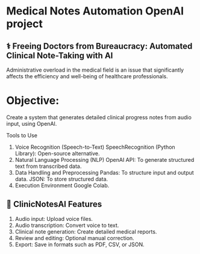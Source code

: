 # **Medical Notes Automation OpenAI project**

## ⚕ **Freeing Doctors from Bureaucracy: Automated Clinical Note-Taking with AI**

Administrative overload in the medical field is an issue that significantly affects the efficiency and well-being of healthcare professionals.

# **Objective:**
Create a system that generates detailed clinical progress notes from audio input, using OpenAI.

Tools to Use

1. Voice Recognition (Speech-to-Text)
SpeechRecognition (Python Library): Open-source alternative.
2. Natural Language Processing (NLP)
OpenAI API: To generate structured text from transcribed data.
3. Data Handling and Preprocessing
Pandas: To structure input and output data.
JSON: To store structured data.
4. Execution Environment
Google Colab.


## 🛑 **ClinicNotesAI Features**

1. Audio input: Upload voice files.
2. Audio transcription: Convert voice to text.
3. Clinical note generation: Create detailed medical reports.
4. Review and editing: Optional manual correction.
5. Export: Save in formats such as PDF, CSV, or JSON.
